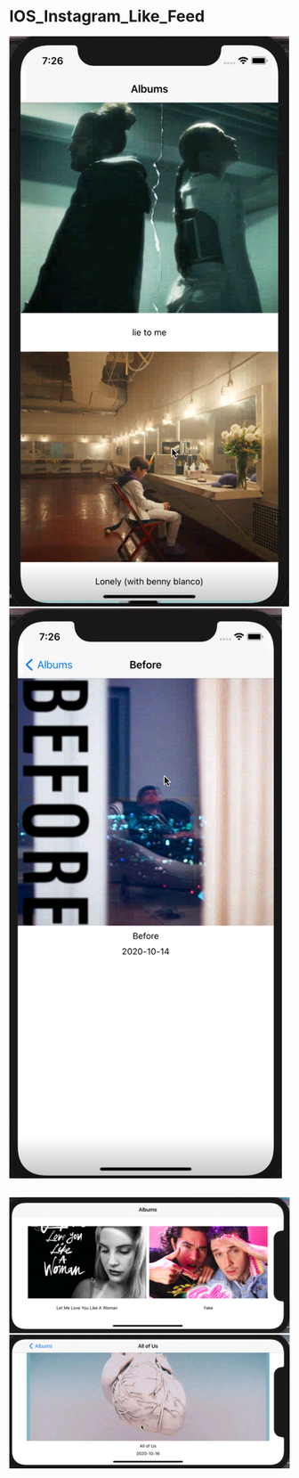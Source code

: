 # IOS_Instagram_Like_Feed
![Image of App](https://github.com/YashsviG/IOS_Instagram_Like_Feed/blob/master/Capture.PNG) 
![Image of App2](https://github.com/YashsviG/IOS_Instagram_Like_Feed/blob/master/Capture2.PNG) <br/><br/>

![Image of App3](https://github.com/YashsviG/IOS_Instagram_Like_Feed/blob/master/Capture3.PNG)
![Image of App4](https://github.com/YashsviG/IOS_Instagram_Like_Feed/blob/master/Capture4.PNG) <br/>
